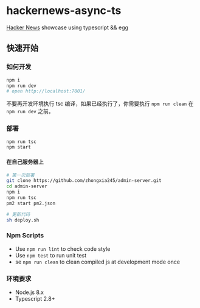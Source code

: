 # hackernews-async-ts

[Hacker News](https://news.ycombinator.com/) showcase using typescript && egg

## 快速开始

### 如何开发

```bash
npm i
npm run dev
# open http://localhost:7001/
```

不要再开发环境执行 tsc 编译，如果已经执行了，你需要执行 `npm run clean` 在 `npm run dev` 之前。

### 部署

```bash
npm run tsc
npm start
```

#### 在自己服务器上

```bash
# 第一次部署
git clone https://github.com/zhongxia245/admin-server.git
cd admin-server
npm i
npm run tsc
pm2 start pm2.json

# 更新代码
sh deploy.sh
```

### Npm Scripts

- Use `npm run lint` to check code style
- Use `npm test` to run unit test
- se `npm run clean` to clean compiled js at development mode once

### 环境要求

- Node.js 8.x
- Typescript 2.8+
